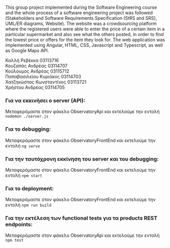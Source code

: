 This group project implemented during the Software Engineering course and the whole process of a software engineering project was followed (Stakeholders and Software Requirements Specification (StRS and SRS), UML/ER diagrams, Website). The website was a crowdsourcing platform where the registered users were able to enter the price of a certain item in a particular supermarket and also see what the others posted, in order to find the lowest price or offers for the item they look for. The web application was implemented using Angular, HTML, CSS, Javascript and Typescript, as well as Google Maps API. 



Καλλή Ρεβέκκα 03113716\
Κουζαπάς Ανδρέας 03114707\
Κούλουμος Ανδρέας 03115712\
Παπαβασιλείου Κυριάκος 03114703\
Χατζηκώστας Κωνσταντίνος 03113721\
Χρήστου Ανδρέας 03114705

### Για να εκκινήσει ο server (API):
Μεταφερόμαστε στον φάκελο ObservatoryApi και εκτελούμε την εντολή ```nodemon ./server.js```

### Για το debugging:
Μεταφερόμαστε στον φάκελο ObservatoryFrontEnd και εκτελούμε την εντολή ```ng serve```

### Για την ταυτόχρονη εκκίνηση του server και του debugging:
Μεταφερόμαστε στον φάκελο ObservatoryFrontEnd και εκτελούμε την εντολή ```npm start```

### Για το deployment:
Μεταφερόμαστε στον φάκελο ObservatoryFrontEnd και εκτελούμε την εντολή ```npm run build```

### Για την εκτέλεση των functional tests για τα products REST endpoints:
Μεταφερόμαστε στον φάκελο ObservatoryApi και εκτελούμε την εντολή ```npm test```
